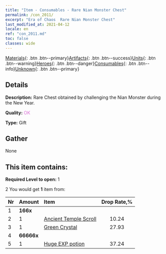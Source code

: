 ```yaml
---
title: "Item - Consumables - Rare Nian Monster Chest"
permalink: /con_2011/
excerpt: "Era of Chaos  Rare Nian Monster Chest"
last_modified_at: 2021-04-12
locale: en
ref: "con_2011.md"
toc: false
classes: wide
---
```

 [Materials](/){: .btn .btn--primary}[Artifacts](/Artifacts/){: .btn .btn--success}[Units](/Units/){: .btn .btn--warning}[Heroes](/Heroes/){: .btn .btn--danger}[Consumables](/Consumables/){: .btn .btn--info}[Unknown](/Unknown/){: .btn .btn--primary}

## Details
 **Description:** Rare Chest obtained by challenging the Nian Monster during the New Year.

 **Quality:** <span style="color: #DA70D6">OK</span>

 **Type:** Gift

## Gather

  None

## This item contains:

 **Required Level to open:** 1

 2 You would get **1** item  from:

  | Nr | Amount |     Item    | Drop Rate,% |
  |:---|:-------|:------------|:---------:|
  | 1 |  **166x** | <i class="fas fa-gem"/> |  | 2.23 | 
  | 2 | 1 | [Ancient Temple Scroll](/Items/con_697/) | 10.24 | 
  | 3 | 1 | [Green Crystal](/Items/con_711/) | 27.93 | 
  | 4 |  **66666x** | <i class="fas fa-coins"/> |  | 22.35 | 
  | 5 | 1 | [Huge EXP potion](/Items/con_703/) | 37.24 | 
